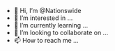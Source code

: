 - 👋 Hi, I’m @Nationswide
- 👀 I’m interested in ...
- 🌱 I’m currently learning ...
- 💞️ I’m looking to collaborate on ...
- 📫 How to reach me ...

<!---
Nationswide/Nationswide is a ✨ special ✨ repository because its `README.md` (this file) appears on your GitHub profile.
You can click the Preview link to take a look at your changes.
--->
